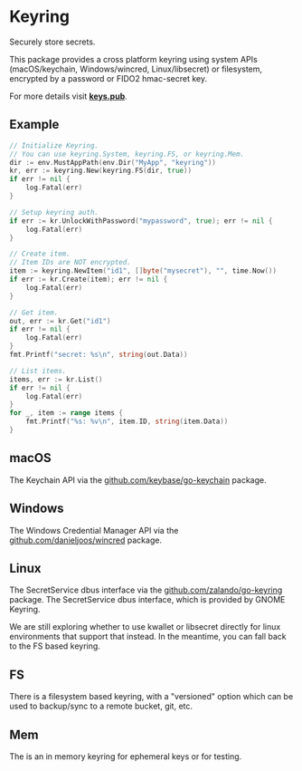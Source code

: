 # Keyring

Securely store secrets.

This package provides a cross platform keyring using system APIs (macOS/keychain,
Windows/wincred, Linux/libsecret) or filesystem, encrypted by a password or
FIDO2 hmac-secret key.

For more details visit **[keys.pub](https://keys.pub)**.

## Example

```go
// Initialize Keyring.
// You can use keyring.System, keyring.FS, or keyring.Mem.
dir := env.MustAppPath(env.Dir("MyApp", "keyring"))
kr, err := keyring.New(keyring.FS(dir, true))
if err != nil {
    log.Fatal(err)
}

// Setup keyring auth.
if err := kr.UnlockWithPassword("mypassword", true); err != nil {
    log.Fatal(err)
}

// Create item.
// Item IDs are NOT encrypted.
item := keyring.NewItem("id1", []byte("mysecret"), "", time.Now())
if err := kr.Create(item); err != nil {
    log.Fatal(err)
}

// Get item.
out, err := kr.Get("id1")
if err != nil {
    log.Fatal(err)
}
fmt.Printf("secret: %s\n", string(out.Data))

// List items.
items, err := kr.List()
if err != nil {
    log.Fatal(err)
}
for _, item := range items {
    fmt.Printf("%s: %v\n", item.ID, string(item.Data))
}
```

## macOS

The Keychain API via the [github.com/keybase/go-keychain](https://github.com/keybase/go-keychain) package.

## Windows

The Windows Credential Manager API via the [github.com/danieljoos/wincred](https://github.com/danieljoos/wincred) package.

## Linux

The SecretService dbus interface via the [github.com/zalando/go-keyring](github.com/zalando/go-keyring)
package. The SecretService dbus interface, which is provided by GNOME Keyring.

We are still exploring whether to use kwallet or libsecret directly for linux environments that support that instead.
In the meantime, you can fall back to the FS based keyring.

## FS

There is a filesystem based keyring, with a "versioned" option which can be used
to backup/sync to a remote bucket, git, etc.

## Mem

The is an in memory keyring for ephemeral keys or for testing.

